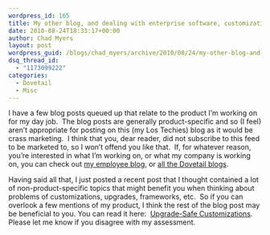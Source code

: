 ```yaml
---
wordpress_id: 165
title: My other blog, and dealing with enterprise software, customizations, and upgrades
date: 2010-08-24T18:33:17+00:00
author: Chad Myers
layout: post
wordpress_guid: /blogs/chad_myers/archive/2010/08/24/my-other-blog-and-dealing-with-enterprise-software-customizations-and-upgrades.aspx
dsq_thread_id:
  - "1173099222"
categories:
  - Dovetail
  - Misc
---
```

I have a few blog posts queued up that relate to the product I’m working on for my day job.&#160; The blog posts are generally product-specific and so (I feel) aren’t appropriate for posting on this (my Los Techies) blog as it would be crass marketing.&#160; I think that you, dear reader, did not subscribe to this feed to be marketed to, so I won’t offend you like that.&#160; If, for whatever reason, you’re interested in what I’m working on, or what my company is working on, you can check out [my employee blog](http://blogs.dovetailsoftware.com/blogs/cmyers/default.aspx), or [all the Dovetail blogs](http://blogs.dovetailsoftware.com/blogs/).

Having said all that, I just posted a recent post that I thought contained a lot of non-product-specific topics that might benefit you when thinking about problems of customizations, upgrades, frameworks, etc.&#160; So if you can overlook a few mentions of my product, I think the rest of the blog post may be beneficial to you. You can read it here:&#160; [Upgrade-Safe Customizations](http://blogs.dovetailsoftware.com/blogs/cmyers/archive/2010/08/23/upgrade-safe-customizations.aspx).&#160; Please let me know if you disagree with my assessment.